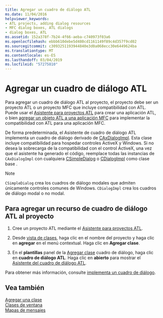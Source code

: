 ```yaml
---
title: Agregar un cuadro de diálogo ATL
ms.date: 11/04/2016
helpviewer_keywords:
- ATL projects, adding dialog resources
- MFC dialog boxes, ATL dialogs
- dialog boxes, ATL
ms.assetid: 152a378f-7b24-4f66-aeba-c740973f03a6
ms.openlocfilehash: ebbb610debe5d480cd1161149f89c4d357f9cd02
ms.sourcegitcommit: c3093251193944840e3d0a068ecc30e6449624ba
ms.translationtype: MT
ms.contentlocale: es-ES
ms.lasthandoff: 03/04/2019
ms.locfileid: "57275810"
---
```

# <a name="adding-an-atl-dialog-box"></a>Agregar un cuadro de diálogo ATL

Para agregar un cuadro de diálogo ATL al proyecto, el proyecto debe ser un proyecto ATL o un proyecto MFC que incluye compatibilidad con ATL. Puede usar el [Asistente para proyectos ATL](../../atl/reference/atl-project-wizard.md) para crear una aplicación ATL, o bien [agregar un objeto ATL a una aplicación MFC](../../mfc/reference/adding-atl-support-to-your-mfc-project.md) para implementar la compatibilidad con ATL para una aplicación MFC.

De forma predeterminada, el Asistente de cuadro de diálogo ATL implementa un cuadro de diálogo derivado de [CAxDialogImpl](../../atl/reference/caxdialogimpl-class.md). Esta clase incluye compatibilidad para hospedar controles ActiveX y Windows. Si no desea la sobrecarga de la compatibilidad con el control ActiveX, una vez que el asistente ha generado el código, reemplace todas las instancias de `CAxDialogImpl` con cualquiera [CSimpleDialog](../../atl/reference/csimpledialog-class.md) o [CDialogImpl](../../atl/reference/cdialogimpl-class.md) como clase base .

> [!NOTE]
> `CSimpleDialog` crea los cuadros de diálogo modales que admiten únicamente controles comunes de Windows. `CDialogImpl` crea los cuadros de diálogo modal o no modal.

## <a name="to-add-an-atl-dialog-resource-to-your-project"></a>Para agregar un recurso de cuadro de diálogo ATL al proyecto

1. Cree un proyecto ATL mediante el [Asistente para proyectos ATL](../../atl/reference/atl-project-wizard.md).

1. Desde [vista de clases](/visualstudio/ide/viewing-the-structure-of-code), haga clic en el nombre del proyecto y haga clic en **agregar** en el menú contextual. Haga clic en **Agregar clase**.

1. En el **plantillas** panel de la [Agregar clase](../../ide/add-class-dialog-box.md) cuadro de diálogo, haga clic en **cuadro de diálogo ATL**. Haga clic en **abierto** para mostrar el [Asistente del cuadro de diálogo ATL](../../atl/reference/atl-dialog-wizard.md).

Para obtener más información, consulte [implementa un cuadro de diálogo](../../atl/implementing-a-dialog-box.md).

## <a name="see-also"></a>Vea también

[Agregar una clase](../../ide/adding-a-class-visual-cpp.md)<br/>
[Clases de ventana](../../atl/atl-window-classes.md)<br/>
[Mapas de mensajes](../../atl/message-maps-atl.md)
